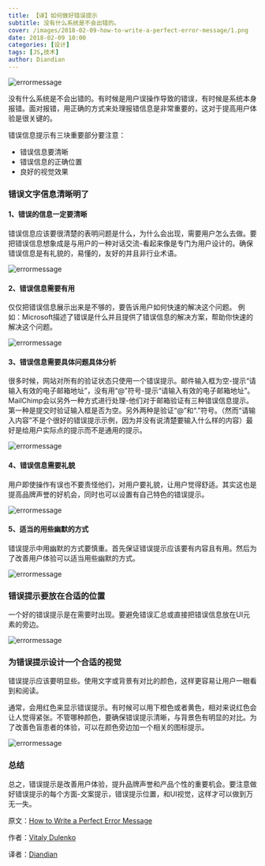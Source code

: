 ```yaml
---
title: 【译】如何做好错误提示
subtitle: 没有什么系统是不会出错的。
cover: /images/2018-02-09-how-to-write-a-perfect-error-message/1.png
date: 2018-02-09 10:00
categories: [设计]
tags: [JS,技术]
author: Diandian
---
```


![errormessage](/images/2018-02-09-how-to-write-a-perfect-error-message/1.png)

没有什么系统是不会出错的。有时候是用户误操作导致的错误，有时候是系统本身报错。面对报错，用正确的方式来处理报错信息是非常重要的，这对于提高用户体验是很关键的。

错误信息提示有三块重要部分要注意：
<!-- more -->

- 错误信息要清晰
- 错误信息的正确位置
- 良好的视觉效果

### 错误文字信息清晰明了

#### 1、错误的信息一定要清晰
错误信息应该要很清楚的表明问题是什么，为什么会出现，需要用户怎么去做。要把错误信息想象成是与用户的一种对话交流-看起来像是专门为用户设计的。确保错误信息是有礼貌的，易懂的，友好的并且非行业术语。

![errormessage](/images/2018-02-09-how-to-write-a-perfect-error-message/2.png)

#### 2、错误信息需要有用
仅仅把错误信息展示出来是不够的，要告诉用户如何快速的解决这个问题。
例如：Microsoft描述了错误是什么并且提供了错误信息的解决方案，帮助你快速的解决这个问题。

![errormessage](/images/2018-02-09-how-to-write-a-perfect-error-message/3.png)

#### 3、错误信息需要具体问题具体分析
很多时候，网站对所有的验证状态只使用一个错误提示。邮件输入框为空-提示“请输入有效的电子邮箱地址”，没有用“@”符号-提示“请输入有效的电子邮箱地址”。MailChimp会以另外一种方式进行处理-他们对于邮箱验证有三种错误信息提示。第一种是提交时验证输入框是否为空。另外两种是验证“@”和“.”符号。（然而“请输入内容”不是个很好的错误提示示例，因为并没有说清楚要输入什么样的内容）最好是给用户实际点的提示而不是通用的提示。

![errormessage](/images/2018-02-09-how-to-write-a-perfect-error-message/4.png)

#### 4、错误信息需要礼貌
用户即使操作有误也不要责怪他们，对用户要礼貌，让用户觉得舒适。其实这也是提高品牌声誉的好机会，同时也可以设置有自己特色的错误提示。

![errormessage](/images/2018-02-09-how-to-write-a-perfect-error-message/5.png)

#### 5、适当的用些幽默的方式
错误提示中用幽默的方式要慎重。首先保证错误提示应该要有内容且有用。然后为了改善用户体验可以适当用些幽默的方式。

![errormessage](/images/2018-02-09-how-to-write-a-perfect-error-message/6.png)

### 错误提示要放在合适的位置

一个好的错误提示是在需要时出现。要避免错误汇总或直接把错误信息放在UI元素的旁边。

![errormessage](/images/2018-02-09-how-to-write-a-perfect-error-message/7.png)

### 为错误提示设计一个合适的视觉

错误提示应该要明显些。使用文字或背景有对比的颜色，这样更容易让用户一眼看到和阅读。

通常，会用红色来显示错误提示。有时候可以用下橙色或者黄色，相对来说红色会让人觉得紧张。不管哪种颜色，要确保错误提示清晰，与背景色有明显的对比。为了改善色盲患者的体验，可以在颜色旁边加一个相关的图标提示。

![errormessage](/images/2018-02-09-how-to-write-a-perfect-error-message/8.png)

### 总结

总之，错误提示是改善用户体验，提升品牌声誉和产品个性的重要机会。要注意做好错误提示的每个方面-文案提示，错误提示位置，和UI视觉，这样才可以做到万无一失。


原文：[How to Write a Perfect Error Message](https://uxplanet.org/how-to-write-a-perfect-error-message-da1ca65a8f36)

作者：[Vitaly Dulenko](https://uxplanet.org/@atko_o)

译者：[Diandian](https://futu.im/author/Diandian)
